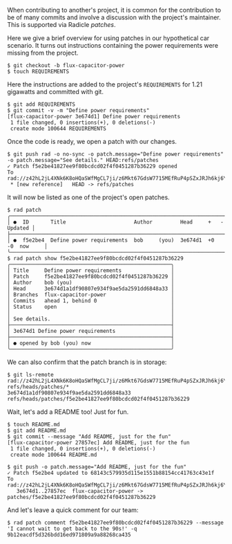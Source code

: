 When contributing to another's project, it is common for the contribution to be
of many commits and involve a discussion with the project's maintainer.  This is supported
via Radicle *patches*.

Here we give a brief overview for using patches in our hypothetical car
scenario.  It turns out instructions containing the power requirements were
missing from the project.

```
$ git checkout -b flux-capacitor-power
$ touch REQUIREMENTS
```

Here the instructions are added to the project's `REQUIREMENTS` for 1.21
gigawatts and committed with git.

```
$ git add REQUIREMENTS
$ git commit -v -m "Define power requirements"
[flux-capacitor-power 3e674d1] Define power requirements
 1 file changed, 0 insertions(+), 0 deletions(-)
 create mode 100644 REQUIREMENTS
```

Once the code is ready, we open a patch with our changes.

``` (stderr)
$ git push rad -o no-sync -o patch.message="Define power requirements" -o patch.message="See details." HEAD:refs/patches
✓ Patch f5e2be41827ee9f80bcdcd02f4f0451287b36229 opened
To rad://z42hL2jL4XNk6K8oHQaSWfMgCL7ji/z6Mkt67GdsW7715MEfRuP4pSZxJRJh6kj6Y48WRqVv4N1tRk
 * [new reference]   HEAD -> refs/patches
```

It will now be listed as one of the project's open patches.

```
$ rad patch
╭────────────────────────────────────────────────────────────────────────────────╮
│ ●  ID       Title                      Author         Head     +   -   Updated │
├────────────────────────────────────────────────────────────────────────────────┤
│ ●  f5e2be4  Define power requirements  bob     (you)  3e674d1  +0  -0  now     │
╰────────────────────────────────────────────────────────────────────────────────╯
$ rad patch show f5e2be41827ee9f80bcdcd02f4f0451287b36229
╭────────────────────────────────────────────────────╮
│ Title     Define power requirements                │
│ Patch     f5e2be41827ee9f80bcdcd02f4f0451287b36229 │
│ Author    bob (you)                                │
│ Head      3e674d1a1df90807e934f9ae5da2591dd6848a33 │
│ Branches  flux-capacitor-power                     │
│ Commits   ahead 1, behind 0                        │
│ Status    open                                     │
│                                                    │
│ See details.                                       │
├────────────────────────────────────────────────────┤
│ 3e674d1 Define power requirements                  │
├────────────────────────────────────────────────────┤
│ ● opened by bob (you) now                          │
╰────────────────────────────────────────────────────╯
```

We can also confirm that the patch branch is in storage:

```
$ git ls-remote rad://z42hL2jL4XNk6K8oHQaSWfMgCL7ji/z6Mkt67GdsW7715MEfRuP4pSZxJRJh6kj6Y48WRqVv4N1tRk refs/heads/patches/*
3e674d1a1df90807e934f9ae5da2591dd6848a33	refs/heads/patches/f5e2be41827ee9f80bcdcd02f4f0451287b36229
```

Wait, let's add a README too! Just for fun.

```
$ touch README.md
$ git add README.md
$ git commit --message "Add README, just for the fun"
[flux-capacitor-power 27857ec] Add README, just for the fun
 1 file changed, 0 insertions(+), 0 deletions(-)
 create mode 100644 README.md
```
``` (stderr) RAD_SOCKET=/dev/null
$ git push -o patch.message="Add README, just for the fun"
✓ Patch f5e2be4 updated to 68143c579935d115e1551b88154cc41763c43e1f
To rad://z42hL2jL4XNk6K8oHQaSWfMgCL7ji/z6Mkt67GdsW7715MEfRuP4pSZxJRJh6kj6Y48WRqVv4N1tRk
   3e674d1..27857ec  flux-capacitor-power -> patches/f5e2be41827ee9f80bcdcd02f4f0451287b36229
```

And let's leave a quick comment for our team:

```
$ rad patch comment f5e2be41827ee9f80bcdcd02f4f0451287b36229 --message 'I cannot wait to get back to the 90s!' -q
9b12eacdf5d326bdd16ed971809a9a88268ca435
```
